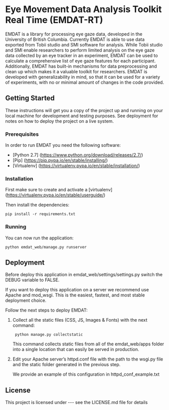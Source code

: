 # Eye Movement Data Analysis Toolkit Real Time (EMDAT-RT)

EMDAT is a library for processing eye gaze data, developed in the University of British Columbia. Currently EMDAT is able to use data exported from Tobii studio and SMI software for analysis. While Tobii studio and SMI enable researchers to perform limited analysis on the eye gaze data collected by an eye tracker in an experiment, EMDAT can be used to calculate a comprehensive list of eye gaze features for each participant. Additionally, EMDAT has built-in mechanisms for data preprocessing and clean up which makes it a valuable toolkit for researchers. EMDAT is developed with generalizability in mind, so that it can be used for a variety of experiments, with no or minimal amount of changes in the code provided. 

## Getting Started

These instructions will get you a copy of the project up and running on your local machine for development and testing purposes. See deployment for notes on how to deploy the project on a live system.

### Prerequisites

In order to run EMDAT you need the following software: 

- [Python 2.7] (https://www.python.org/download/releases/2.7/)
- [Pip] (https://pip.pypa.io/en/stable/installing/)
- [Virtualenv] (https://virtualenv.pypa.io/en/stable/installation/)


### Installation

First make sure to create and activate a [virtualenv] (https://virtualenv.pypa.io/en/stable/userguide/)
    
Then install the dependencies:
    
    pip install -r requirements.txt
    
### Running
    
You can now run the application:

    python emdat_web/manage.py runserver


## Deployment

Before deploy this application in emdat_web/settings/settings.py switch the DEBUG variable to FALSE.

If you want to deploy this application on a server we recommend use Apache and mod_wsgi. This is the easiest, fastest, and most stable deployment choice. 

Follow the next steps to deploy EMDAT:

1. Collect all the static files (CSS, JS, Images & Fonts) with the next command:

        python manage.py collectstatic
    
    This command collects static files from all of the emdat_web/apps folder into a single location that can easily be served in production.
    
2. Edit your Apache server’s httpd.conf file with the path to the wsgi.py file and the static folder generated in the previous step.

    We provide an example of this configuration in httpd_conf_example.txt


## License

This project is licensed under --- see the LICENSE.md file for details
